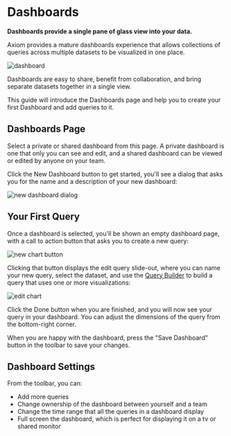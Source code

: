 <div class="axi-header">
  <h1>Dashboards</h1>
</div>

**Dashboards provide a single pane of glass view into your data.**

Axiom provides a mature dashboards experience that allows collections of queries across multiple datasets to be visualized in one place.

<img class="axi-window" src="/assets/shots/dashboards-page.png" alt="dashboard" />

Dashboards are easy to share, benefit from collaboration, and bring separate datasets together in a single view.

This guide will introduce the Dashboards page and help you to create your first Dashboard and add queries to it.


## Dashboards Page

Select a private or shared dashboard from this page. A private dashboard is one that only you can see and edit, and a shared dashboard can be viewed or edited by anyone on your team.

Click the New Dashboard button to get started, you'll see a dialog that asks you for the name and a description of your new dashboard:

<img class="axi-crop" src="/assets/shots/dashboards-new.png" alt="new dashboard dialog" />


## Your First Query

Once a dashboard is selected, you'll be shown an empty dashboard page, with a call to action button that asks you to create a new query:

<img class="axi-crop" src="/assets/shots/dashboards-new-chart.png" alt="new chart button" />

Clicking that button displays the edit query slide-out, where you can name your new query, select the dataset, and use the [Query Builder](/usage/analyze#query-builder) to build a query that uses one or more visualizations:

<img class="axi-crop" src="/assets/shots/dashboards-edit-chart.png" alt="edit chart" />

Click the Done button when you are finished, and you will now see your query in your dashboard. You can adjust the dimensions of the query from the bottom-right corner.

When you are happy with the dashboard, press the "Save Dashboard" button in the toolbar to save your changes.

## Dashboard Settings

From the toolbar, you can:

* Add more queries
* Change ownership of the dashboard between yourself and a team
* Change the time range that all the queries in a dashboard display
* Full screen the dashboard, which is perfect for displaying it on a tv or shared monitor